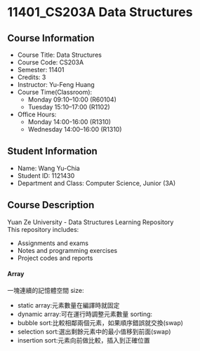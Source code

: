 # 11401_CS203A Data Structures

## Course Information
- Course Title: Data Structures
- Course Code: CS203A
- Semester: 11401
- Credits: 3
- Instructor: Yu-Feng Huang
- Course Time(Classroom):
  - Monday 09:10–10:00 (R60104)
  - Tuesday 15:10–17:00 (R1102)
- Office Hours:
  - Monday 14:00-16:00 (R1310)
  - Wednesday 14:00–16:00 (R1310)

## Student Information
- Name: Wang Yu-Chia  
- Student ID: 1121430  
- Department and Class: Computer Science, Junior (3A)

## Course Description
Yuan Ze University - Data Structures Learning Repository  
This repository includes:
- Assignments and exams
- Notes and programming exercises
- Project codes and reports

#### Array
一塊連續的記憶體空間
size:
- static array:元素數量在編譯時就固定
- dynamic array:可在運行時調整元素數量
sorting:
- bubble sort:比較相鄰兩個元素，如果順序錯誤就交換(swap)
- selection sort:選出剩餘元素中的最小值移到前面(swap)
- insertion sort:元素向前做比較，插入到正確位置
